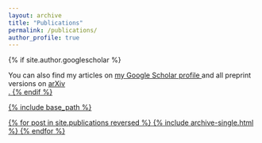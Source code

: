 ```yaml
---
layout: archive
title: "Publications"
permalink: /publications/
author_profile: true
---
```


{% if site.author.googlescholar %}
  <div class="wordwrap">You can also find my articles on <a href="{{site.author.googlescholar}}">my Google Scholar profile </a> and all preprint versions on <a href="{{https://arxiv.org/search/?query=ralihe&searchtype=all}}">arXiv </div>. 
{% endif %}

{% include base_path %}

{% for post in site.publications reversed %}
  {% include archive-single.html %}
{% endfor %}
